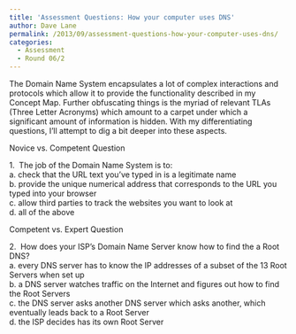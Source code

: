 ```yaml
---
title: 'Assessment Questions: How your computer uses DNS'
author: Dave Lane
permalink: /2013/09/assessment-questions-how-your-computer-uses-dns/
categories:
  - Assessment
  - Round 06/2
---
```

The Domain Name System encapsulates a lot of complex interactions and protocols which allow it to provide the functionality described in my Concept Map. Further obfuscating things is the myriad of relevant TLAs (Three Letter Acronyms) which amount to a carpet under which a significant amount of information is hidden. With my differentiating questions, I&#8217;ll attempt to dig a bit deeper into these aspects.

Novice vs. Competent Question

1.  The job of the Domain Name System is to:  
a. check that the URL text you&#8217;ve typed in is a legitimate name  
b. provide the unique numerical address that corresponds to the URL you typed into your browser  
c. allow third parties to track the websites you want to look at  
d. all of the above

Competent vs. Expert Question

2.  How does your ISP&#8217;s Domain Name Server know how to find the a Root DNS?  
a. every DNS server has to know the IP addresses of a subset of the 13 Root Servers when set up  
b. a DNS server watches traffic on the Internet and figures out how to find the Root Servers  
c. the DNS server asks another DNS server which asks another, which eventually leads back to a Root Server  
d. the ISP decides has its own Root Server  
&nbsp;
